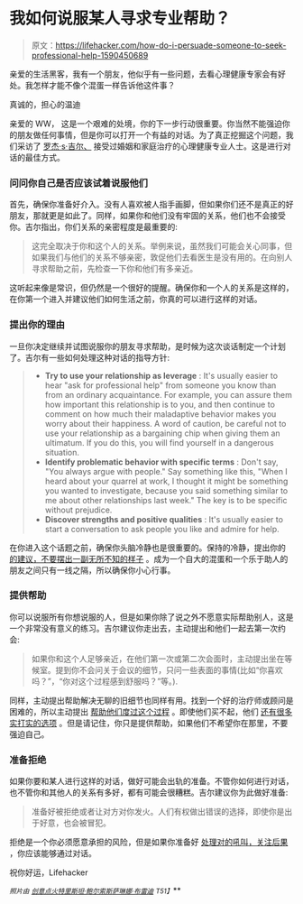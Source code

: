 # 我如何说服某人寻求专业帮助？

> 原文：<https://lifehacker.com/how-do-i-persuade-someone-to-seek-professional-help-1590450689>

亲爱的生活黑客，我有一个朋友，他似乎有一些问题，去看心理健康专家会有好处。我怎样才能不像个混蛋一样告诉他这件事？



真诚的，担心的温迪

亲爱的 WW，
这是一个艰难的处境，你的下一步行动很重要。你当然不能强迫你的朋友做任何事情，但是你可以打开一个有益的对话。为了真正挖掘这个问题，我们采访了 [罗杰·s·吉尔、](http://www.luvbuzd.tv/) 接受过婚姻和家庭治疗的心理健康专业人士。这是进行对话的最佳方式。

### 问问你自己是否应该试着说服他们

首先，确保你准备好介入。没有人喜欢被人指手画脚，但如果你们还不是真正的好朋友，那就更是如此了。同样，如果你和他们没有牢固的关系，他们也不会接受你。吉尔指出，你们关系的亲密程度是最重要的:

> 这完全取决于你和这个人的关系。举例来说，虽然我们可能会关心同事，但如果我们与他们的关系不够亲密，敦促他们去看医生是没有用的。在向别人寻求帮助之前，先检查一下你和他们有多亲近。

这听起来像是常识，但仍然是一个很好的提醒。确保你和一个人的关系是这样的，在你第一个进入并建议他们如何生活之前，你真的可以进行这样的对话。

### 提出你的理由

一旦你决定继续并试图说服你的朋友寻求帮助，是时候为这次谈话制定一个计划了。吉尔有一些如何处理这种对话的指导方针:

> *   **Try to use your relationship as leverage** : It's usually easier to hear "ask for professional help" from someone you know than from an ordinary acquaintance. For example, you can assure them how important this relationship is to you, and then continue to comment on how much their maladaptive behavior makes you worry about their happiness. A word of caution, be careful not to use your relationship as a bargaining chip when giving them an ultimatum. If you do this, you will find yourself in a dangerous situation.
> *   **Identify problematic behavior with specific terms** : Don't say, "You always argue with people." Say something like this, "When I heard about your quarrel at work, I thought it might be something you wanted to investigate, because you said something similar to me about other relationships last week." The key is to be specific without prejudice.
> *   **Discover strengths and positive qualities** : It's usually easier to start a conversation to ask people you like and admire for help.

在你进入这个话题之前，确保你头脑冷静也是很重要的。保持的冷静，提出你的 [的建议，不要摆出一副无所不知的样子](http://lifehacker.com/how-to-give-advice-to-a-friend-without-being-a-know-it-5950472) 。成为一个自大的混蛋和一个乐于助人的朋友之间只有一线之隔，所以确保你小心行事。

### 提供帮助

你可以说服所有你想说服的人，但是如果你除了说之外不愿意实际帮助别人，这是一个非常没有意义的练习。吉尔建议你走出去，主动提出和他们一起去第一次约会:

> 如果你和这个人足够亲近，在他们第一次或第二次会面时，主动提出坐在等候室。提到你不会问关于会议的细节，只问一些表面的事情(比如“你喜欢吗？”，“你对这个过程感到舒服吗？”等。).

同样，主动提出帮助解决无聊的旧细节也同样有用。找到一个好的治疗师或顾问是困难的，所以主动提出 [帮助他们度过这个过程](https://lifehacker.com/how-do-i-select-a-therapist-or-counselor-5874359) 。即使他们买不起，他们 [还有很多实打实的选项](http://lifehacker.com/how-to-find-someone-to-talk-to-when-you-cant-afford-th-1185844420) 。但是请记住，你只是提供帮助，如果他们不希望你在那里，不要强迫自己。

### 准备拒绝

如果你要和某人进行这样的对话，做好可能会出轨的准备。不管你如何进行对话，也不管你和其他人的关系有多好，都有可能会很糟糕。吉尔建议你为此做好准备:

> 准备好被拒绝或者让对方对你发火。人们有权做出错误的选择，即使你是出于好意，也会被冒犯。

拒绝是一个你必须愿意承担的风险，但是如果你准备好 [处理对](https://lifehacker.com/how-to-listen-when-someone-is-venting-505638078)[的吼叫，关注后果](http://lifehacker.com/focus-on-consequences-not-intentions-if-youve-made-s-509411081) ，你应该能够通过对话。

祝你好运，Lifehacker

<small>*照片由*</small> [<small>*创意点火*</small>](https://www.flickr.com/photos/centermez/7104203537/in/photolist-bPLUcT-iZemA9-739RHg-6FuNT5-66FnDz-8h84WL-awmfP-ec3ZF-81NhcP-uy6TQ-8UEWTg-41YSMr-cocwMC-ngFVmY-9xktNW-75ztWE-e7CfmM-y1tQo-7JTeCe-5iqA1f-kKX8Qp-cJaWHb-7Efe1u-cwZX2y-aXbvJX-hWkGgq-fQ7E9z-5bfq6t-5U2UAm-abXCT1-Jj3do-arMa9G-apsz2N-9w9rK4-arJvtB-arJvsn-arJvqX-arJvpg-arJvnD-6fno9Y-9AzDcB-kazJkc-dw5JPo-7LB6UN-m7V2CR-5K6QEP-8df7eZ-z7Lr-84QSeo-5bUQLE)<small></small>*[<small>*特里斯坦·鲍尔索斯*</small>](https://www.flickr.com/photos/9516941@N08/5229910297/in/photolist-8Y9E8c-oa8ej-dGjwp-jkxfz6-DmJTM-9ZAa97-a1jU1u-aiWGor-4NziyG-No5Bb-cp7Xsb-4ibsMT-bs55K2-hwF7YQ-8MM1Lz-9p4hm3-dVPD1b-dbJjSM-9LPKaY-94haR3-5AyZBJ-5kXnYp-as74Mp-difF94-9jCQWt-57vx2a-81tiNn-7p1ySt-e7dfP-aeDdvW-etwUHz-nyd9eb-a8oF7w-7ky1mZ-6B3zAV-jszQuU-6Kwc8j-gASDiZ-aaogEA-aeQy1u-bWGVrA-57yYKy-e2SWv-8H12ac-adXaXj-7g3EA-ioUWSY-c8Cie-8Z3GWG-eyKD7p)<small></small>*[<small>*萨琳娜·布雷迪*</small>](https://www.flickr.com/photos/sbeez/6537150995/in/photolist-aXEBeV-aXExTB-aXEfUc-aXEizP-aXErcv-aXEmGk-aXEwnx-aXEvic-aXEdmB-aXEhgR-aXEuhe-aXEpSH-aXEBQZ-aXEnNZ-aXEbSg-aXEyXB-aXEd4x-aXEcDF-aXEymZ-aXEfb4-aXEk24-aXEsNZ-aXEceZ-aXEwZB-esX6MN-esX3PW-esTVxV-esTXqZ-dmNsYA-4yioHK-4yioQn-4yioVM-4yioZt-4yip5R-5QLWkD-5QRdVw-5QLWo6-fodscC-5QLWBH-5QRdZs--kiAEy-5JZL7t-gwDVB9-3HAJGt-ei5bQ2-f1do9r-g8zCbf-6FNE9J-5CbcTW) <small>*T51】*</small>**